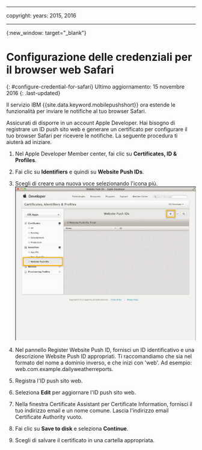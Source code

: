 
---

copyright:
 years: 2015, 2016

---

{:new_window: target="_blank"}
# Configurazione delle credenziali per il browser web Safari 
{: #configure-credential-for-safari}
Ultimo aggiornamento: 15 novembre 2016
{: .last-updated}

Il servizio IBM {{site.data.keyword.mobilepushshort}} ora estende le funzionalità per inviare le notifiche al tuo browser Safari. 

Assicurati di disporre in un account Apple Developer. Hai bisogno di registrare un ID push sito web e generare un certificato per configurare il tuo browser Safari per ricevere le notifiche. La seguente procedura ti aiuterà ad iniziare.

1. Nel Apple Developer Member center, fai clic su **Certificates, ID & Profiles**. 
2. Fai clic su **Identifiers** e quindi su **Website Push IDs**.
3. Scegli di creare una nuova voce selezionando l'icona più.
  ![Dashboard Push](images/safari_1.jpg)

4. Nel pannello Register Website Push ID, fornisci un ID identificativo e una descrizione Website Push ID appropriati. Ti raccomandiamo che sia nel formato del nome a dominio inverso, e che inizi con 'web'. Ad esempio: web.com.example.dailyweatherreports.
5. Registra l'ID push sito web.
6. Seleziona **Edit** per aggiornare l'ID push sito web.
7. Nella finestra Certificate Assistant per Certificate Information, fornisci il tuo indirizzo email e un nome comune. Lascia l'indirizzo email Certificate Authority vuoto.
8. Fai clic su **Save to disk** e seleziona **Continue**.
9. Scegli di salvare il certificato in una cartella appropriata.

 
